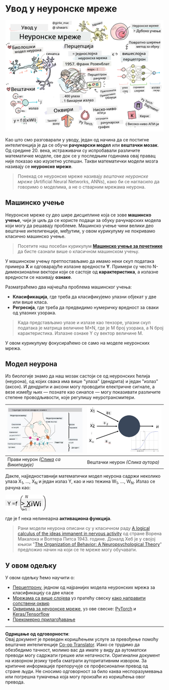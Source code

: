 <!--
CO_OP_TRANSLATOR_METADATA:
{
  "original_hash": "f862a99d88088163df12270e2f2ad6c3",
  "translation_date": "2025-10-03T12:53:36+00:00",
  "source_file": "lessons/3-NeuralNetworks/README.md",
  "language_code": "sr"
}
-->
# Увод у неуронске мреже

![Резиме садржаја увода у неуронске мреже у виду цртежа](../../../../translated_images/ai-neuralnetworks.1c687ae40bc86e834f497844866a26d3e0886650a67a4bbe29442e2f157d3b18.sr.png)

Као што смо разговарали у уводу, један од начина да се постигне интелигенција је да се обучи **рачунарски модел** или **вештачки мозак**. Од средине 20. века, истраживачи су испробавали различите математичке моделе, све док се у последњим годинама овај правац није показао као изузетно успешан. Такви математички модели мозга називају се **неуронске мреже**.

> Понекад се неуронске мреже називају *вештачке неуронске мреже* (Artificial Neural Networks, ANNs), како би се нагласило да говоримо о моделима, а не о стварним мрежама неурона.

## Машинско учење

Неуронске мреже су део шире дисциплине која се зове **машинско учење**, чији је циљ да се користе подаци за обуку рачунарских модела који могу да решавају проблеме. Машинско учење чини велики део вештачке интелигенције, међутим, у овом курикулуму не покривамо класично машинско учење.

> Посетите наш посебан курикулум **[Машинско учење за почетнике](http://github.com/microsoft/ml-for-beginners)** да бисте сазнали више о класичном машинском учењу.

У машинском учењу претпостављамо да имамо неки скуп података примера **X** и одговарајуће излазне вредности **Y**. Примери су често N-димензионални вектори који се састоје од **карактеристика**, а излазне вредности се називају **ознаке**.

Разматраћемо два најчешћа проблема машинског учења:

* **Класификација**, где треба да класификујемо улазни објекат у две или више класа.
* **Регресија**, где треба да предвидимо нумеричку вредност за сваки од улазних узорака.

> Када представљамо улазе и излазе као тензоре, улазни скуп података је матрица величине M&times;N, где је M број узорака, а N број карактеристика. Излазне ознаке Y су вектор величине M.

У овом курикулуму фокусираћемо се само на моделе неуронских мрежа.

## Модел неурона

Из биологије знамо да наш мозак састоји се од неуронских ћелија (неурона), од којих свака има више "улаза" (дендрита) и један "излаз" (аксон). И дендрити и аксони могу проводити електричне сигнале, а везе између њих — познате као синапсе — могу показивати различите степене проводљивости, које регулишу неуротрансмитери.

![Модел неурона](../../../../translated_images/synapse-wikipedia.ed20a9e4726ea1c6a3ce8fec51c0b9bec6181946dca0fe4e829bc12fa3bacf01.sr.jpg) | ![Модел неурона](../../../../translated_images/artneuron.1a5daa88d20ebe6f5824ddb89fba0bdaaf49f67e8230c1afbec42909df1fc17e.sr.png)
----|----
Прави неурон *([Слика](https://en.wikipedia.org/wiki/Synapse#/media/File:SynapseSchematic_lines.svg) са Википедије)* | Вештачки неурон *(Слика аутора)*

Дакле, најједноставнији математички модел неурона садржи неколико улаза X<sub>1</sub>, ..., X<sub>N</sub> и један излаз Y, као и низ тежина W<sub>1</sub>, ..., W<sub>N</sub>. Излаз се рачуна као:

<img src="../../../../translated_images/netout.1eb15eb76fd767313e067719f400cec4b0e5090239c3e997c29f6789d4c3c263.sr.png" alt="Y = f\left(\sum_{i=1}^N X_iW_i\right)" width="131" height="53" align="center"/>

где је f нека нелинеарна **активациона функција**.

> Рани модели неурона описани су у класичном раду [A logical calculus of the ideas immanent in nervous activity](https://www.cs.cmu.edu/~./epxing/Class/10715/reading/McCulloch.and.Pitts.pdf) од стране Ворена Макалока и Волтера Питса 1943. године. Доналд Хеб је у својој књизи "[The Organization of Behavior: A Neuropsychological Theory](https://books.google.com/books?id=VNetYrB8EBoC)" предложио начин на који се те мреже могу обучавати.

## У овом одељку

У овом одељку ћемо научити о:
* [Перцептрону](03-Perceptron/README.md), једном од најранијих модела неуронских мрежа за класификацију са две класе
* [Мрежама са више слојева](04-OwnFramework/README.md) уз пратећу свеску [како направити сопствени оквир](04-OwnFramework/OwnFramework.ipynb)
* [Оквирима за неуронске мреже](05-Frameworks/README.md), уз ове свеске: [PyTorch](05-Frameworks/IntroPyTorch.ipynb) и [Keras/Tensorflow](05-Frameworks/IntroKerasTF.ipynb)
* [Прекомерно прилагођавање](../../../../lessons/3-NeuralNetworks/05-Frameworks)

---

**Одрицање од одговорности**:  
Овај документ је преведен коришћењем услуге за превођење помоћу вештачке интелигенције [Co-op Translator](https://github.com/Azure/co-op-translator). Иако се трудимо да обезбедимо тачност, молимо вас да имате у виду да аутоматски преводи могу садржати грешке или нетачности. Оригинални документ на изворном језику треба сматрати ауторитативним извором. За критичне информације препоручује се професионални превод од стране људи. Не сносимо одговорност за било каква неспоразумевања или погрешна тумачења која могу произаћи из коришћења овог превода.